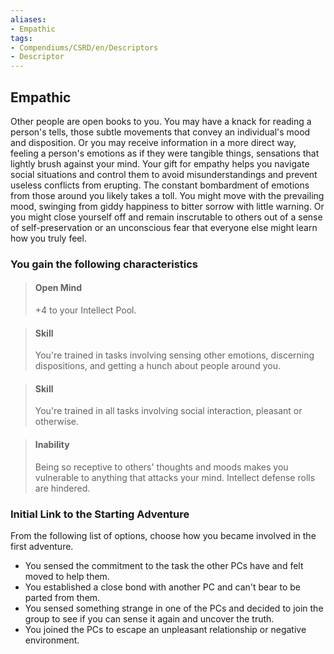 ```yaml
---
aliases:
- Empathic
tags:
- Compendiums/CSRD/en/Descriptors
- Descriptor
---
```


## Empathic  
Other people are open books to you. You may have a knack for reading a person's tells, those subtle movements that convey an individual's mood and disposition. Or you may receive information in a more direct way, feeling a person's emotions as if they were tangible things, sensations that lightly brush against your mind. Your gift for empathy helps you navigate social situations and control them to avoid misunderstandings and prevent useless conflicts from erupting.
The constant bombardment of emotions from those around you likely takes a toll. You might move with the prevailing mood, swinging from giddy happiness to bitter sorrow with little warning. Or you might close yourself off and remain inscrutable to others out of a sense of self-preservation or an unconscious fear that everyone else might learn how you truly feel.
### You gain the following characteristics  
> #### Open Mind
> +4 to your Intellect Pool.  

> #### Skill
> You're trained in tasks involving sensing other emotions, discerning dispositions, and getting a hunch about people around you.  

> #### Skill
> You're trained in all tasks involving social interaction, pleasant or otherwise.  

> #### Inability
> Being so receptive to others' thoughts and moods makes you vulnerable to anything that attacks your mind. Intellect defense rolls are hindered.  

### Initial Link to the Starting Adventure  
From the following list of options, choose how you became involved in the first adventure.  
- You sensed the commitment to the task the other PCs have and felt moved to help them.  
- You established a close bond with another PC and can't bear to be parted from them.  
- You sensed something strange in one of the PCs and decided to join the group to see if you can sense it again and uncover the truth.  
- You joined the PCs to escape an unpleasant relationship or negative environment.  